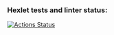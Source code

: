 ### Hexlet tests and linter status:
[![Actions Status](https://github.com/Anarkina/frontend-project-44/actions/workflows/hexlet-check.yml/badge.svg)](https://github.com/Anarkina/frontend-project-44/actions)